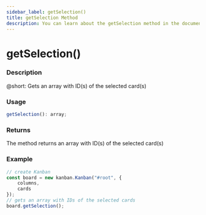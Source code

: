 ```yaml
---
sidebar_label: getSelection()
title: getSelection Method
description: You can learn about the getSelection method in the documentation of the DHTMLX JavaScript Kanban library. Browse developer guides and API reference, try out code examples and live demos, and download a free 30-day evaluation version of DHTMLX Kanban.
---
```


# getSelection()

### Description

@short: Gets an array with ID(s) of the selected card(s)

### Usage

~~~jsx {}
getSelection(): array;
~~~

### Returns

The method returns an array with ID(s) of the selected card(s)

### Example

~~~jsx {7}
// create Kanban
const board = new kanban.Kanban("#root", {
    columns,
    cards
});
// gets an array with IDs of the selected cards
board.getSelection();
~~~
